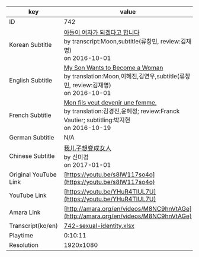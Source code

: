 |  key  |  value  |
|-------|---------|
| ID            | 742 |
| Korean Subtitle | [아들이 여자가 되겠다고 합니다](https://github.com/jungtosociety/dharma-qna/raw/master/sub/742/ko-742-sexual-identity.sbv)<br>by transcript:Moon,subtitle(류창민, review:김재명)<br>on 2016-10-01<br>|
| English Subtitle | [My Son Wants to Become a Woman](https://github.com/jungtosociety/dharma-qna/raw/master/sub/742/en-742-sexual-identity.sbv)<br>by translation:Moon,이혜진,김연우,subtitle(류창민, review:김재명)<br>on 2016-10-01<br>|
| French Subtitle | [Mon fils veut devenir une femme.](https://github.com/jungtosociety/dharma-qna/raw/master/sub/742/fr-742-sexual-identity.sbv)<br>by translation:김경진,윤혜정; review:Franck Vautier; subtitling:박지현<br>on 2016-10-19<br>|
| German Subtitle | N/A |
| Chinese Subtitle | [我儿子想变成女人](https://github.com/jungtosociety/dharma-qna/raw/master/sub/742/cn-742-sexual-identity.sbv)<br>by 신미경<br>on 2017-01-01<br>|
| Original YouTube Link  | [https://youtu.be/s8IW117so4o](https://youtu.be/s8IW117so4o) |
| YouTube Link  | [https://youtu.be/YHuR4TIUL7U](https://youtu.be/YHuR4TIUL7U) |
| Amara Link    | [http://amara.org/en/videos/M8NC9hnVtAGe](http://amara.org/en/videos/M8NC9hnVtAGe) |
| Transcript(ko/en) | [742-sexual-identity.xlsx](https://github.com/jungtosociety/dharma-qna/raw/master/sub/742/742-sexual-identity.xlsx) |
| Playtime | 0:10:11 |
| Resolution | 1920x1080|

